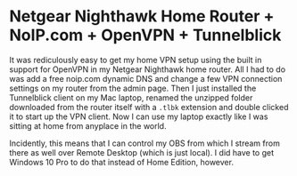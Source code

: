 # Netgear Nighthawk Home Router + NoIP.com + OpenVPN + Tunnelblick

It was rediculously easy to get my home VPN setup using the built in support for OpenVPN in my Netgear Nighthawk home router. All I had to do was add a free noip.com dynamic DNS and change a few VPN connection settings on my router from the admin page. Then I just installed the Tunnelblick client on my Mac laptop, renamed the unzipped folder downloaded from the router itself with a `.tlbk` extension and double clicked it to start up the VPN client. Now I can use my laptop exactly like I was sitting at home from anyplace in the world.

Incidently, this means that I can control my OBS from which I stream from there as well over Remote Desktop (which is just local). I did have to get Windows 10 Pro to do that instead of Home Edition, however.
